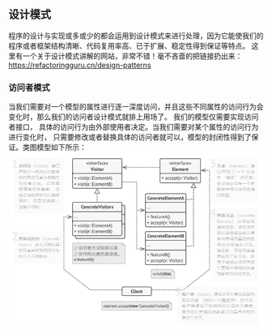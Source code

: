 ## 设计模式

程序的设计与实现或多或少的都会运用到设计模式来进行处理，因为它能使我们的程序或者框架结构清晰、代码复用率高、已于扩展、稳定性得到保证等特点。
这里有一个关于设计模式讲解的网站，非常不错！毫不吝啬的把链接扔出来：https://refactoringguru.cn/design-patterns

### 访问者模式

当我们需要对一个模型的属性进行逐一深度访问，并且这些不同属性的访问行为会变化时，那么我们的访问者设计模式就排上用场了。
我们的模型仅需要实现访问者接口， 具体的访问行为由外部使用者决定。当我们需要对某个属性的访问行为进行变化时，
只需要修改或者替换具体的访问者就可以，模型的封闭性得到了保证。类图模型如下所示：
![类图模型](../image/design/visitor-class-struct.png)

